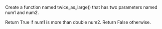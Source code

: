 Create a function named twice_as_large() that has two parameters named num1 and num2.

Return True if num1 is more than double num2. Return False otherwise.